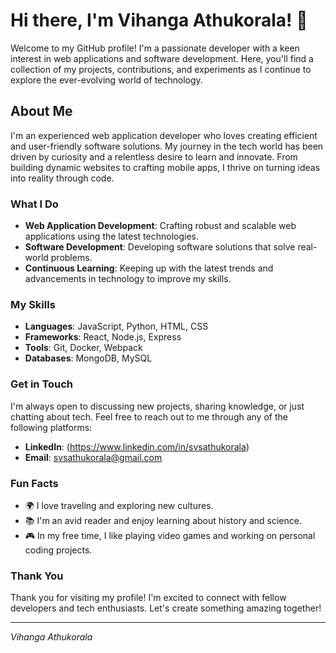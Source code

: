 # Hi there, I'm Vihanga Athukorala! 👋

Welcome to my GitHub profile! I'm a passionate developer with a keen interest in web applications and software development. Here, you'll find a collection of my projects, contributions, and experiments as I continue to explore the ever-evolving world of technology.

## About Me

I'm an experienced web application developer who loves creating efficient and user-friendly software solutions. My journey in the tech world has been driven by curiosity and a relentless desire to learn and innovate. From building dynamic websites to crafting mobile apps, I thrive on turning ideas into reality through code.

### What I Do

- **Web Application Development**: Crafting robust and scalable web applications using the latest technologies.
- **Software Development**: Developing software solutions that solve real-world problems.
- **Continuous Learning**: Keeping up with the latest trends and advancements in technology to improve my skills.

### My Skills

- **Languages**: JavaScript, Python, HTML, CSS
- **Frameworks**: React, Node.js, Express
- **Tools**: Git, Docker, Webpack
- **Databases**: MongoDB, MySQL

### Get in Touch

I'm always open to discussing new projects, sharing knowledge, or just chatting about tech. Feel free to reach out to me through any of the following platforms:

- **LinkedIn**: (https://www.linkedin.com/in/svsathukorala)
- **Email**: svsathukorala@gmail.com

### Fun Facts

- 🌍 I love traveling and exploring new cultures.
- 📚 I'm an avid reader and enjoy learning about history and science.
- 🎮 In my free time, I like playing video games and working on personal coding projects.

### Thank You

Thank you for visiting my profile! I'm excited to connect with fellow developers and tech enthusiasts. Let's create something amazing together!

---

*Vihanga Athukorala*

